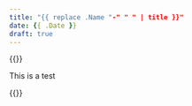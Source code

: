 ```yaml
---
title: "{{ replace .Name "-" " " | title }}"
date: {{ .Date }}
draft: true
---
```




{{<rawhtml>}}
<p>This is a test</p>
{{<rawhtml>}}

